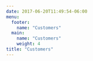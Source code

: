```yaml
---
date: 2017-06-20T11:49:54-06:00
menu:
  footer:
    name: "Customers"
  main:
    name: "Customers"
    weight: 4
title: "Customers"
---
```


